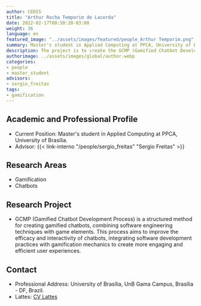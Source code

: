 ```yaml
---
author: CEDIS
title: "Arthur Rocha Temporim de Lacerda"
date: 2022-02-17T00:50:20-03:00
weight: 36
language: en
featured_image: "../assets/images/featured/people_Arthur Temporim.png"
summary: Master's student in Applied Computing at PPCA, University of Brasília.
description: The project is to create the GCMP (Gamified Chatbot Development Process), a structured method for developing gamified chatbots.
authorimage: ../assets/images/global/author.webp
categories: 
- people
- master_student
advisors:
- sergio_freitas
tags: 
- gamification
---
```

## Academic and Professional Profile
- Current Position: Master's student in Applied Computing at PPCA, University of Brasília.
- Advisor: {{< link-interno "/people/sergio_freitas" "Sergio Freitas" >}}

## Research Areas
- Gamification
- Chatbots

## Research Project
- GCMP (Gamified Chatbot Development Process) is a structured method for creating gamified chatbots, combining software engineering techniques with game elements. This process aims to improve the efficacy and interactivity of chatbots, integrating software development practices with gamification mechanics to create more engaging and efficient user experiences.

## Contact
- Professional Address: University of Brasília, UnB Gama Campus, Brasília - DF, Brazil.
- Lattes: [CV Lattes](http://lattes.cnpq.br/7822013233737547)